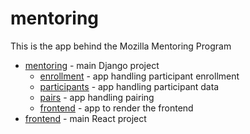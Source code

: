 # mentoring

This is the app behind the Mozilla Mentoring Program

* [mentoring](./mentoring) - main Django project
  * [enrollment](mentoring/enrollment) - app handling participant enrollment
  * [participants](mentoring/participants) - app handling participant data
  * [pairs](mentoring/pairs) - app handling pairing
  * [frontend](mentoring/frontend) - app to render the frontend
* [frontend](./frontend) - main React project
